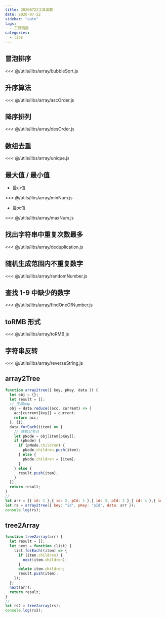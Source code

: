 ```yaml
---
title: 20200722工具函数
date: 2020-07-22
sidebar: "auto"
tags:
  - 工具函数
categories:
  - libs
---
```


## 冒泡排序

<<< @/utils/libs/array/bubbleSort.js

## 升序算法

<<< @/utils/libs/array/ascOrder.js

## 降序排列

<<< @/utils/libs/array/desOrder.js

## 数组去重

<<< @/utils/libs/array/unique.js

## 最大值 / 最小值

- 最小值

<<< @/utils/libs/array/minNum.js

- 最大值

<<< @/utils/libs/array/maxNum.js

## 找出字符串中重复次数最多

<<< @/utils/libs/array/deduplication.js

## 随机生成范围内不重复数字

<<< @/utils/libs/array/randomNumber.js

## 查找 1-9 中缺少的数字

<<< @/utils/libs/array/findOneOfNumber.js

## toRMB 形式

<<< @/utils/libs/array/toRMB.js

## 字符串反转

<<< @/utils/libs/array/reverseString.js

## array2Tree

```js
function array2tree({ key, pKey, data }) {
  let obj = {};
  let result = [];
  // 生成map
  obj = data.reduce((acc, current) => {
    acc[current[key]] = current;
    return acc;
  }, {});
  data.forEach((item) => {
    // 获取父节点
    let pNode = obj[item[pKey]];
    if (pNode) {
      if (pNode.children) {
        pNode.children.push(item);
      } else {
        pNode.children = [item];
      }
    } else {
      result.push(item);
    }
  });
  return result;
}
//
let arr = [{ id: 1 },{ id: 2, pId: 1 },{ id: 3, pId: 2 },{ id: 4 },{ id: 5, pId: 2 },{ id: 6, pId: 4 }];
let rs = array2tree({ key: "id", pKey: "pId", data: arr });
console.log(rs);
```

## tree2Array

```js
function tree2array(arr) {
  let result = [];
  let next = function (list) {
    list.forEach((item) => {
      if (item.children) {
        next(item.children);
      }
      delete item.children;
      result.push(item);
    });
  };
  next(arr);
  return result;
}
//
let rs2 = tree2array(rs);
console.log(rs2);
```
